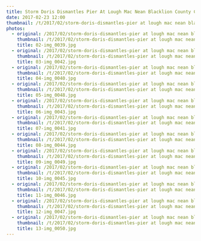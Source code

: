 ```yaml
---
title: Storm Doris Dismantles Pier At Lough Mac Nean Blacklion County Cavan
date: 2017-02-23 12:00
thumbnail: /t/2017/02/storm-doris-dismantles-pier at lough mac nean blacklion county cavan/02-img_0039.jpg
photos:
  - original: /2017/02/storm-doris-dismantles-pier at lough mac nean blacklion county cavan/02-img_0039.jpg
    thumbnail: /t/2017/02/storm-doris-dismantles-pier at lough mac nean blacklion county cavan/02-img_0039.jpg
    title: 02-img_0039.jpg
  - original: /2017/02/storm-doris-dismantles-pier at lough mac nean blacklion county cavan/03-img_0042.jpg
    thumbnail: /t/2017/02/storm-doris-dismantles-pier at lough mac nean blacklion county cavan/03-img_0042.jpg
    title: 03-img_0042.jpg
  - original: /2017/02/storm-doris-dismantles-pier at lough mac nean blacklion county cavan/04-img_0040.jpg
    thumbnail: /t/2017/02/storm-doris-dismantles-pier at lough mac nean blacklion county cavan/04-img_0040.jpg
    title: 04-img_0040.jpg
  - original: /2017/02/storm-doris-dismantles-pier at lough mac nean blacklion county cavan/05-img_0048.jpg
    thumbnail: /t/2017/02/storm-doris-dismantles-pier at lough mac nean blacklion county cavan/05-img_0048.jpg
    title: 05-img_0048.jpg
  - original: /2017/02/storm-doris-dismantles-pier at lough mac nean blacklion county cavan/06-img_0043.jpg
    thumbnail: /t/2017/02/storm-doris-dismantles-pier at lough mac nean blacklion county cavan/06-img_0043.jpg
    title: 06-img_0043.jpg
  - original: /2017/02/storm-doris-dismantles-pier at lough mac nean blacklion county cavan/07-img_0041.jpg
    thumbnail: /t/2017/02/storm-doris-dismantles-pier at lough mac nean blacklion county cavan/07-img_0041.jpg
    title: 07-img_0041.jpg
  - original: /2017/02/storm-doris-dismantles-pier at lough mac nean blacklion county cavan/08-img_0044.jpg
    thumbnail: /t/2017/02/storm-doris-dismantles-pier at lough mac nean blacklion county cavan/08-img_0044.jpg
    title: 08-img_0044.jpg
  - original: /2017/02/storm-doris-dismantles-pier at lough mac nean blacklion county cavan/09-img_0049.jpg
    thumbnail: /t/2017/02/storm-doris-dismantles-pier at lough mac nean blacklion county cavan/09-img_0049.jpg
    title: 09-img_0049.jpg
  - original: /2017/02/storm-doris-dismantles-pier at lough mac nean blacklion county cavan/10-img_0045.jpg
    thumbnail: /t/2017/02/storm-doris-dismantles-pier at lough mac nean blacklion county cavan/10-img_0045.jpg
    title: 10-img_0045.jpg
  - original: /2017/02/storm-doris-dismantles-pier at lough mac nean blacklion county cavan/11-img_0046.jpg
    thumbnail: /t/2017/02/storm-doris-dismantles-pier at lough mac nean blacklion county cavan/11-img_0046.jpg
    title: 11-img_0046.jpg
  - original: /2017/02/storm-doris-dismantles-pier at lough mac nean blacklion county cavan/12-img_0047.jpg
    thumbnail: /t/2017/02/storm-doris-dismantles-pier at lough mac nean blacklion county cavan/12-img_0047.jpg
    title: 12-img_0047.jpg
  - original: /2017/02/storm-doris-dismantles-pier at lough mac nean blacklion county cavan/13-img_0050.jpg
    thumbnail: /t/2017/02/storm-doris-dismantles-pier at lough mac nean blacklion county cavan/13-img_0050.jpg
    title: 13-img_0050.jpg
---
```

